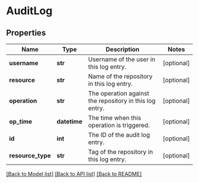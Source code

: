 # AuditLog


## Properties
Name | Type | Description | Notes
------------ | ------------- | ------------- | -------------
**username** | **str** | Username of the user in this log entry. | [optional] 
**resource** | **str** | Name of the repository in this log entry. | [optional] 
**operation** | **str** | The operation against the repository in this log entry. | [optional] 
**op_time** | **datetime** | The time when this operation is triggered. | [optional] 
**id** | **int** | The ID of the audit log entry. | [optional] 
**resource_type** | **str** | Tag of the repository in this log entry. | [optional] 

[[Back to Model list]](../README.md#documentation-for-models) [[Back to API list]](../README.md#documentation-for-api-endpoints) [[Back to README]](../README.md)


